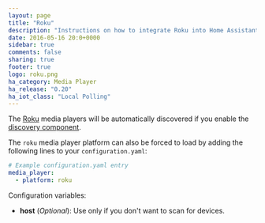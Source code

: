 ```yaml
---
layout: page
title: "Roku"
description: "Instructions on how to integrate Roku into Home Assistant."
date: 2016-05-16 20:0+0000
sidebar: true
comments: false
sharing: true
footer: true
logo: roku.png
ha_category: Media Player
ha_release: "0.20"
ha_iot_class: "Local Polling"
---
```


The [Roku](http://www.roku.com/) media players will be automatically discovered if you enable the [discovery component](/components/discovery/).

The `roku` media player platform can also be forced to load by adding the following lines to your `configuration.yaml`:

```yaml
# Example configuration.yaml entry
media_player:
  - platform: roku
```

Configuration variables:

- **host** (*Optional*): Use only if you don't want to scan for devices.
